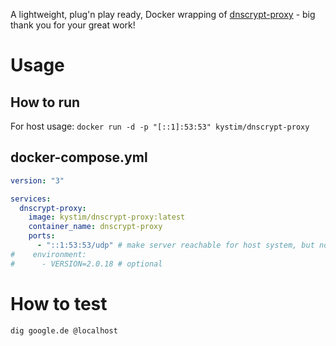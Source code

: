 A lightweight, plug'n play ready, Docker wrapping of [dnscrypt-proxy](https://github.com/jedisct1/dnscrypt-proxy) - big thank you for your great work!

# Usage
## How to run
For host usage:
`docker run -d -p "[::1]:53:53" kystim/dnscrypt-proxy`

## docker-compose.yml

```yaml
version: "3"

services:
  dnscrypt-proxy:
    image: kystim/dnscrypt-proxy:latest
    container_name: dnscrypt-proxy
    ports:
      - "::1:53:53/udp" # make server reachable for host system, but not from outside
#    environment:
#      - VERSION=2.0.18 # optional
```

# How to test
`dig google.de @localhost`
